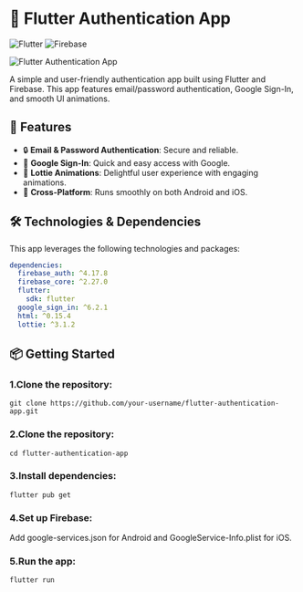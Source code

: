 # 📱 Flutter Authentication App


![Flutter](https://img.shields.io/badge/Flutter-v3.10.5-blue?logo=flutter)
![Firebase](https://img.shields.io/badge/Firebase-Integrated-yellow?logo=firebase)

![Flutter Authentication App](images/banner.png)

A simple and user-friendly authentication app built using Flutter and Firebase. This app features email/password authentication, Google Sign-In, and smooth UI animations.

## 🚀 Features

- 🔒 **Email & Password Authentication**: Secure and reliable.
- 🔑 **Google Sign-In**: Quick and easy access with Google.
- 🎨 **Lottie Animations**: Delightful user experience with engaging animations.
- 📲 **Cross-Platform**: Runs smoothly on both Android and iOS.

## 🛠️ Technologies & Dependencies

This app leverages the following technologies and packages:

```yaml
dependencies:
  firebase_auth: ^4.17.8
  firebase_core: ^2.27.0
  flutter:
    sdk: flutter
  google_sign_in: ^6.2.1
  html: ^0.15.4
  lottie: ^3.1.2
```

## 📦 Getting Started

### 1.Clone the repository:

```
git clone https://github.com/your-username/flutter-authentication-app.git
```

### 2.Clone the repository:
```
cd flutter-authentication-app
```

### 3.Install dependencies:
```
flutter pub get
```

### 4.Set up Firebase:
Add google-services.json for Android and GoogleService-Info.plist for iOS.

### 5.Run the app:
```
flutter run
```
